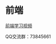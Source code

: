 # 前端

[前端学习视频](https://edu.aliyun.com/roadmap/frontend?source=5176.11533457&userCode=p1s8inj4&type=copy)

QQ交流群：73845661
